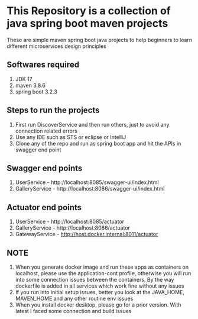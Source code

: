 # This Repository is a collection of java spring boot maven projects
These are simple maven spring boot java projects to help beginners to learn different microservices design principles

## Softwares required
1. JDK 17
2. maven 3.8.6
3. spring boot 3.2.3

## Steps to run the projects
1. First run DiscoverService and then run others, just to avoid any connection related errors
2. Use any IDE such as STS or eclipse or IntelliJ
3. Clone any of the repo and run as spring boot app and hit the APIs in swagger end point

## Swagger end points
1. UserService - http://localhost:8085/swagger-ui/index.html
2. GalleryService - http://localhost:8086/swagger-ui/index.html

## Actuator end points
1. UserService - http://localhost:8085/actuator
2. GalleryService - http://localhost:8086/actuator
3. GatewayService - http://host.docker.internal:8011/actuator

## NOTE
1. When you generate docker image and run these apps as containers on localhost, please use the application-cont profile, otherwise you will run into some connection issues between the containers. By the way dockerfile is added in all services which work fine without any issues
2. If you run into initial setup issues, better you look at the JAVA_HOME, MAVEN_HOME and any other routine env issues
3. When you install docker desktop, please go for a prior version. With latest I faced some connection and build issues
